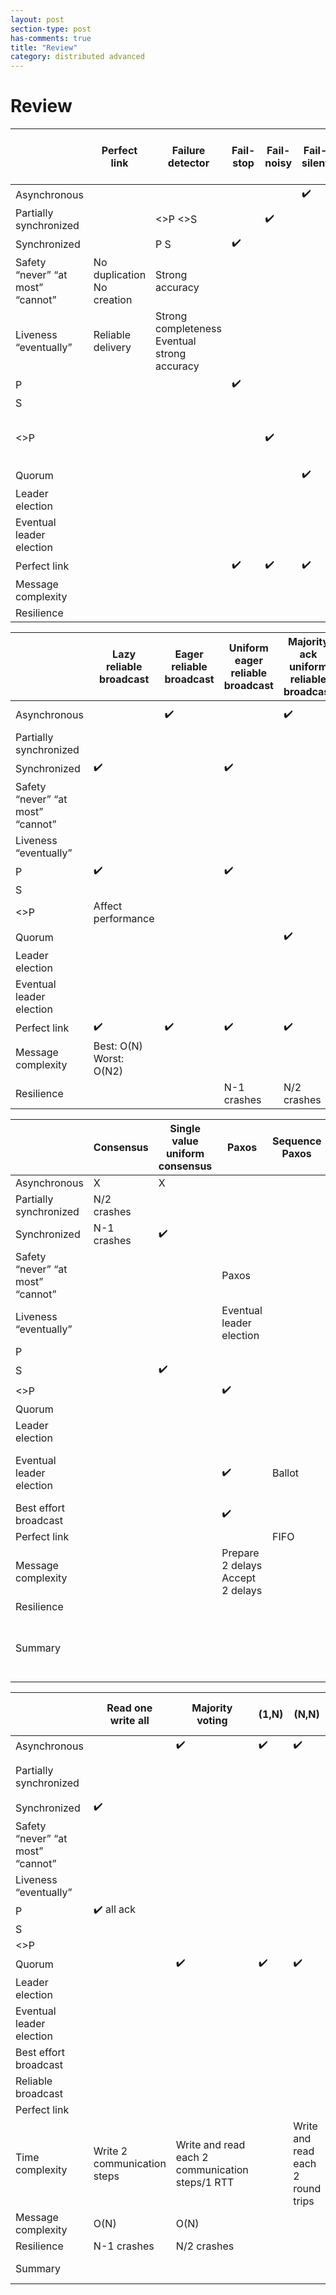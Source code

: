 ```yaml
---
layout: post
section-type: post
has-comments: true
title: "Review"
category: distributed advanced
---
```

# Review

|  | Perfect link | Failure detector | Fail-stop | Fail-noisy | Fail-silent | Fail-recovery persistent memory  | Leader election | Eventual leader election |
| --- | --- | --- | --- | --- | --- | --- | --- | --- |
| Asynchronous  |  |  |  |  | ✔️ |  |  |  |
| Partially synchronized  |  | <>P <>S |  | ✔️ |  | ✔️ |  |  |
| Synchronized  |  | P S | ✔️ |  |  |  |  |  |
| Safety “never” “at most” “cannot” | No duplication No creation | Strong accuracy |  |  |  |  |  |  |
| Liveness “eventually” | Reliable delivery  | Strong completeness Eventual strong accuracy |  |  |  |  |  |  |
| P |  |  | ✔️ |  |  |  | Match |  |
| S |  |  |  |  |  |  |  |  |
| <>P |  |  |  | ✔️ |  |  |  | Match Completeness Eventual accuracy |
| Quorum |  |  |  |  | ✔️ |  |  |  |
| Leader election |  |  |  |  |  |  |  |  |
| Eventual leader election  |  |  |  |  |  |  |  |  |
| Perfect link |  |  | ✔️ | ✔️ | ✔️ |  |  |  |
| Message complexity  |  |  |  |  |  |  |  |  |
| Resilience |  |  |  |  |  |  |  |  |

|  | Lazy reliable broadcast  | Eager reliable broadcast  | Uniform eager reliable broadcast  | Majority ack uniform reliable broadcast  | No waiting causal broadcast | Waiting causal broadcast  |
| --- | --- | --- | --- | --- | --- | --- |
| Asynchronous  |  | ✔️ |  | ✔️ | Past | Vector clock |
| Partially synchronized  |  |  |  |  |  |  |
| Synchronized  | ✔️ |  | ✔️ |  |  |  |
| Safety “never” “at most” “cannot” |  |  |  |  |  |  |
| Liveness “eventually” |  |  |  |  |  |  |
| P | ✔️ |  | ✔️ |  |  |  |
| S |  |  |  |  |  |  |
| <>P | Affect performance  |  |  |  |  |  |
| Quorum |  |  |  | ✔️ |  |  |
| Leader election |  |  |  |  |  |  |
| Eventual leader election  |  |  |  |  |  |  |
| Perfect link | ✔️ | ✔️ | ✔️ | ✔️ | ✔️ | ✔️ |
| Message complexity  | Best: O(N) Worst: O(N2) |  |  |  |  |  |
| Resilience |  |  | N-1 crashes | N/2 crashes  |  |  |

|  | Consensus  | Single value uniform consensus | Paxos | Sequence Paxos | Omni Paxos  | Raft |
| --- | --- | --- | --- | --- | --- | --- |
| Asynchronous  | X | X |  |  |  |  |
| Partially synchronized  | N/2 crashes |  |  |  |  |  |
| Synchronized  | N-1 crashes | ✔️ |  |  |  |  |
| Safety “never” “at most” “cannot” |  |  | Paxos |  |  |  |
| Liveness “eventually” |  |  | Eventual leader election |  |  |  |
| P |  |  |  |  |  |  |
| S |  | ✔️ |  |  |  |  |
| <>P |  |  | ✔️ |  |  |  |
| Quorum |  |  |  |  |  |  |
| Leader election |  |  |  |  |  |  |
| Eventual leader election  |  |  | ✔️ | Ballot | Ballot+QC | Higher term and index |
| Best effort broadcast  |  |  | ✔️ |  |  |  |
| Perfect link |  |  |  | FIFO |  |  |
| Message complexity  |  |  | Prepare 2 delays Accept 2 delays |  |  |  |
| Resilience |  |  |  |  |  |  |
| Summary |  |  |  |  | Decouple leader election, log replication, reconfiguration  | Reject due to log |

|  | Read one write all | Majority voting | (1,N) | (N,N) | CRDT | State based CvRDTs | Operation based CmRDTs |
| --- | --- | --- | --- | --- | --- | --- | --- |
| Asynchronous  |  | ✔️ | ✔️ | ✔️ |  |  |  |
| Partially synchronized  |  |  |  |  | Eventual consistency |  | Strong eventual consistency |
| Synchronized  | ✔️ |  |  |  |  |  |  |
| Safety “never” “at most” “cannot” |  |  |  |  |  |  |  |
| Liveness “eventually” |  |  |  |  |  |  |  |
| P | ✔️ all ack |  |  |  |  |  |  |
| S |  |  |  |  |  |  |  |
| <>P |  |  |  |  |  |  |  |
| Quorum |  | ✔️ | ✔️ | ✔️ |  |  |  |
| Leader election |  |  |  |  |  |  |  |
| Eventual leader election  |  |  |  |  |  |  |  |
| Best effort broadcast  |  |  |  |  |  |  |  |
| Reliable broadcast |  |  |  |  |  | No causal | Causal order |
| Perfect link |  |  |  |  |  |  |  |
| Time complexity | Write 2 communication steps | Write and read each 2 communication steps/1 RTT |  | Write and read each 2 round trips |  |  |  |
| Message complexity  | O(N) | O(N) |  |  |  |  |  |
| Resilience | N-1 crashes | N/2 crashes |  |  |  |  |  |
| Summary |  |  |  |  |  | Merge is commutative | Update is commutative  |